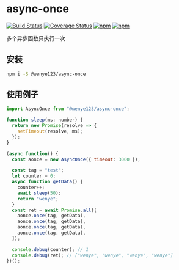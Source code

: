 # async-once

[![Build Status](https://travis-ci.org/wenye123/async-once.svg?branch=master)](https://travis-ci.org/wenye123/async-once)
[![Coverage Status](https://coveralls.io/repos/github/wenye123/async-once/badge.svg)](https://coveralls.io/github/wenye123/async-once)
[![npm](https://img.shields.io/npm/v/@wenye123/async-once)](https://www.npmjs.com/package/@wenye123/async-once)
[![npm](https://img.shields.io/npm/dw/@wenye123/async-once)](https://www.npmjs.com/package/@wenye123/async-once)

多个异步函数只执行一次

## 安装


```bash
npm i -S @wenye123/async-once
```

## 使用例子

```javascript
import AsyncOnce from "@wenye123/async-once";

function sleep(ms: number) {
  return new Promise(resolve => {
    setTimeout(resolve, ms);
  });
}

(async function() {
  const aonce = new AsyncOnce({ timeout: 3000 });

  const tag = "test";
  let counter = 0;
  async function getData() {
    counter++;
    await sleep(50);
    return "wenye";
  }
  const ret = await Promise.all([
    aonce.once(tag, getData),
    aonce.once(tag, getData),
    aonce.once(tag, getData),
    aonce.once(tag, getData),
  ]);

  console.debug(counter); // 1
  console.debug(ret); // ["wenye", "wenye", "wenye", "wenye"]
})();

```
